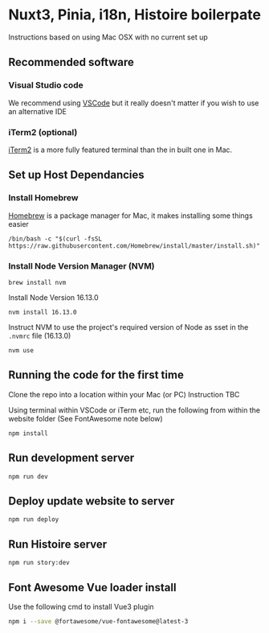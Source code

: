 # Nuxt3, Pinia, i18n, Histoire boilerpate

Instructions based on using Mac OSX with no current set up

## Recommended software

### Visual Studio code

We recommend using [VSCode](https://code.visualstudio.com) but it really doesn't matter if you wish to use an alternative IDE

### iTerm2 (optional)

[iTerm2](https://iterm2.com) is a more fully featured terminal than the in built one in Mac.

## Set up Host Dependancies

### Install Homebrew

[Homebrew](https://brew.sh) is a package manager for Mac, it makes installing some things easier

```node
/bin/bash -c "$(curl -fsSL https://raw.githubusercontent.com/Homebrew/install/master/install.sh)"
```

### Install Node Version Manager (NVM)

```node
brew install nvm
```

Install Node Version 16.13.0

```node
nvm install 16.13.0
```

Instruct NVM to use the project's required version of Node as sset in the `.nvmrc` file (16.13.0)

```node
nvm use
```

## Running the code for the first time

Clone the repo into a location within your Mac (or PC)
Instruction TBC

Using terminal within VSCode or iTerm etc, run the following from within the website folder (See FontAwesome note below)

```node
npm install
```

## Run development server

```node
npm run dev
```

## Deploy update website to server

```node
npm run deploy
```

## Run Histoire server

```node
npm run story:dev
```

## Font Awesome Vue loader install

Use the following cmd to install Vue3 plugin

```bash
npm i --save @fortawesome/vue-fontawesome@latest-3
```
